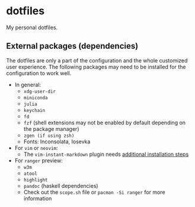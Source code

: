 # dotfiles
My personal dotfiles.

## External packages (dependencies)
The dotfiles are only a part of the configuration and the whole customized user experience. The following packages may need to be installed for the configuration to work well.

* In general:
    * `xdg-user-dir`
    * `miniconda`
    * `julia`
    * `keychain`
    * `fd`
    * `fzf` (shell extensions may not be enabled by default depending on the package manager)
    * `zgen (if using zsh)`
    * Fonts: Inconsolata, Iosevka
* For `vim` or `neovim`:
    * The `vim-instant-markdown` plugin needs [additional installation steps](https://github.com/suan/vim-instant-markdown)
* For `ranger` preview:
    * `w3m`
    * `atool`
    * `highlight`
    * `pandoc` (haskell dependencies)
    * Check out the `scope.sh` file or `pacman -Si ranger` for more information

